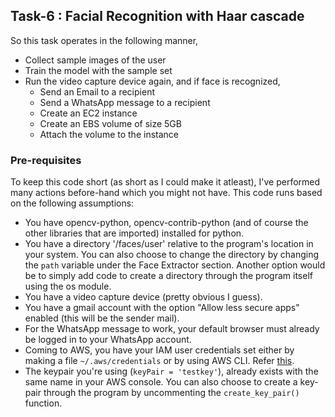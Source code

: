 ## Task-6 : Facial Recognition with Haar cascade

So this task operates in the following manner,

- Collect sample images of the user
- Train the model with the sample set
- Run the video capture device again, and if face is recognized,
	- Send an Email to a recipient
	- Send a WhatsApp message to a recipient
	- Create an EC2 instance
	- Create an EBS volume of size 5GB
	- Attach the volume to the instance

### Pre-requisites

To keep this code short (as short as I could make it atleast), I've performed many actions before-hand which you might not have.
This code runs based on the following assumptions:

- You have opencv-python, opencv-contrib-python (and of course the other libraries that are imported) installed for python.
- You have a directory '/faces/user' relative to the program's location in your system. You can also choose to change the directory by changing the ``path`` variable under the Face Extractor section.
  Another option would be to simply add code to create a directory through the program itself using the os module.
- You have a video capture device (pretty obvious I guess). 
- You have a gmail account with the option "Allow less secure apps" enabled (this will be the sender mail).
- For the WhatsApp message to work, your default browser must already be logged in to your WhatsApp account.
- Coming to AWS, you have your IAM user credentials set either by making a file ``~/.aws/credentials`` or by using AWS CLI. Refer [this](https://docs.aws.amazon.com/cli/latest/userguide/cli-configure-files.html).
- The keypair you're using (``keyPair = 'testkey'``), already exists with the same name in your AWS console. 
  You can also choose to create a key-pair through the program by uncommenting the ``create_key_pair()`` function.